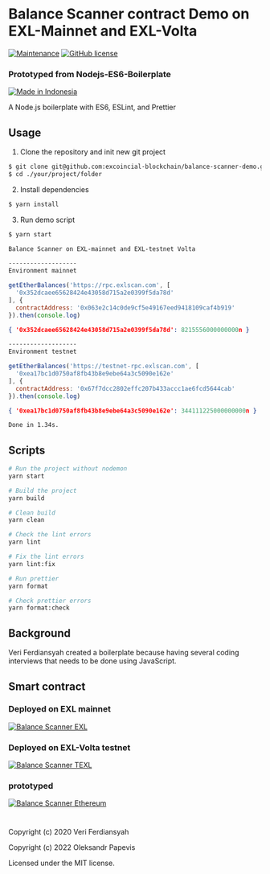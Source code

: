 # Balance Scanner contract Demo on EXL-Mainnet and EXL-Volta
[![Maintenance](https://img.shields.io/badge/Maintained%3F-yes-green.svg)](https://GitHub.com/Naereen/StrapDown.js/graphs/commit-activity)
[![GitHub license](https://badgen.net/github/license/excoincial-blockchain/balance-scanner-demo)](https://github.com/excoincial-blockchain/balance-scanner-demo/blob/master/LICENSE)

### Prototyped from Nodejs-ES6-Boilerplate
[![Made in Indonesia](https://made-in-indonesia.github.io/made-in-indonesia.svg)](https://github.com/made-in-indonesia/made-in-indonesia)

A Node.js boilerplate with ES6, ESLint, and Prettier

<!-- https://github.com/acekyd/made-in-nigeria/blob/master/contributing.md -->

## Usage

1. Clone the repository and init new git project

```bash
$ git clone git@github.com:excoincial-blockchain/balance-scanner-demo.git ./your/project/folder
$ cd ./your/project/folder
```

2. Install dependencies

```bash
$ yarn install
```
3. Run demo script

``` sh
$ yarn start

Balance Scanner on EXL-mainnet and EXL-testnet Volta 

-------------------
Environment mainnet
```
``` js
getEtherBalances('https://rpc.exlscan.com', [
  '0x352dcaee65628424e43058d715a2e0399f5da78d'
], {
  contractAddress: '0x063e2c14c0de9cf5e49167eed9418109caf4b919'
}).then(console.log)
```
``` json
{ '0x352dcaee65628424e43058d715a2e0399f5da78d': 8215556000000000n }
```
``` sh
-------------------
Environment testnet
```
``` js
getEtherBalances('https://testnet-rpc.exlscan.com', [
  '0xea17bc1d0750af8fb43b8e9ebe64a3c5090e162e'
], {
  contractAddress: '0x67f7dcc2802effc207b433accc1ae6fcd5644cab'
}).then(console.log)
```
``` json
{ '0xea17bc1d0750af8fb43b8e9ebe64a3c5090e162e': 344111225000000000n }
```
``` sh
Done in 1.34s.
```

## Scripts

```bash
# Run the project without nodemon
yarn start

# Build the project
yarn build

# Clean build
yarn clean

# Check the lint errors
yarn lint

# Fix the lint errors
yarn lint:fix

# Run prettier
yarn format

# Check prettier errors
yarn format:check
```

## Background

Veri Ferdiansyah created a boilerplate because having several coding interviews that needs to be done using JavaScript.

## Smart contract

### Deployed on EXL mainnet

[![Balance Scanner EXL](https://img.shields.io/badge/BalanceScanner%20Mainnet-EXL%20smart%20contract-yellow.svg)](https://exlscan.com/address/0x063E2C14c0dE9cF5E49167EEd9418109caF4B919/transactions)

### Deployed on EXL-Volta testnet

[![Balance Scanner TEXL](https://img.shields.io/badge/BalanceScanner%20Testnet-TEXL%20smart%20contract-blue.svg)](https://testnet-explorer.exlscan.com/address/0x67f7DcC2802eFfc207b433accC1Ae6FcD5644CAb/transactions)


### prototyped

[![Balance Scanner Ethereum](https://img.shields.io/badge/BalanceScanner-ETH%20smart%20contract-darkBlue.svg)](https://etherscan.io/address/0x86f25b64e1fe4c5162cdeed5245575d32ec549db)


#

Copyright (c) 2020 Veri Ferdiansyah

Copyright (c) 2022 Oleksandr Papevis

Licensed under the MIT license.
